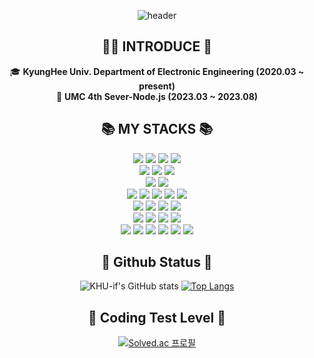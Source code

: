 <div align=center>

  ![header](https://capsule-render.vercel.app/api?type=waving&text=Backend%20Developer)
</div>
<div align=center><h2>🙋‍♂️ INTRODUCE 🙋</h2></div>
<div align=center>
  🎓 <b>KyungHee Univ. Department of Electronic Engineering (2020.03 ~ present)</b></br>
  📓 <b>UMC 4th Sever-Node.js (2023.03 ~ 2023.08)</b>
</div>
<div align=center><h2>📚 MY STACKS 📚</h2></div>
<div align=center> 
  <img src="https://img.shields.io/badge/c-A8B9CC?style=for-the-badge&logo=c&logoColor=white"> 
  <img src="https://img.shields.io/badge/c++-00599C?style=for-the-badge&logo=c%2B%2B&logoColor=white">
  <img src="https://img.shields.io/badge/python-3776AB?style=for-the-badge&logo=python&logoColor=white">
  <img src="https://img.shields.io/badge/arduino-00878F?style=for-the-badge&logo=arduino&logoColor=white">
</br>
  <img src="https://img.shields.io/badge/html5-E34F26?style=for-the-badge&logo=html5&logoColor=white">
  <img src="https://img.shields.io/badge/css3-1572B6?style=for-the-badge&logo=css3&logoColor=white">
  <img src="https://img.shields.io/badge/javascript-F7DF1E?style=for-the-badge&logo=javascript&logoColor=black">
</br>
  <img src="https://img.shields.io/badge/mysql-4479A1?style=for-the-badge&logo=mysql&logoColor=white"> 
  <img src="https://img.shields.io/badge/mariaDB-003545?style=for-the-badge&logo=mariaDB&logoColor=white"> 
</br>
  <img src="https://img.shields.io/badge/node.js-339933?style=for-the-badge&logo=Node.js&logoColor=white"> 
  <img src="https://img.shields.io/badge/express-000000?style=for-the-badge&logo=express&logoColor=white">
  <img src="https://img.shields.io/badge/babel-F9DC3E?style=for-the-badge&logo=babel&logoColor=white">
  <img src="https://img.shields.io/badge/pm2-2B037A?style=for-the-badge&logo=pm2&logoColor=white">
  <img src="https://img.shields.io/badge/firebase-FFCA28?style=for-the-badge&logo=firebase&logoColor=white">
</br>
  <img src="https://img.shields.io/badge/linux-FCC624?style=for-the-badge&logo=linux&logoColor=white">
  <img src="https://img.shields.io/badge/ubuntu-E95420?style=for-the-badge&logo=ubuntu&logoColor=white">
  <img src="https://img.shields.io/badge/centos7-262577?style=for-the-badge&logo=centos&logoColor=white">
  <img src="https://img.shields.io/badge/nginx-009639?style=for-the-badge&logo=nginx&logoColor=white">
</br>
  <img src="https://img.shields.io/badge/amazon aws-232F3E?style=for-the-badge&logo=amazonaws&logoColor=white">
  <img src="https://img.shields.io/badge/amazon ec2-FF9900?style=for-the-badge&logo=amazonec2&logoColor=white">
  <img src="https://img.shields.io/badge/amazon rds-527FFF?style=for-the-badge&logo=amazonrds&logoColor=white">
  <img src="https://img.shields.io/badge/amazon s3-569A31?style=for-the-badge&logo=amazons3&logoColor=white">
</br>
  <img src="https://img.shields.io/badge/github-181717?style=for-the-badge&logo=github&logoColor=white">
  <img src="https://img.shields.io/badge/git-F05032?style=for-the-badge&logo=git&logoColor=white">
  <img src="https://img.shields.io/badge/notion-000000?style=for-the-badge&logo=notion&logoColor=white">
  <img src="https://img.shields.io/badge/visual studio code-007ACC?style=for-the-badge&logo=visualstudiocode&logoColor=white">
  <img src="https://img.shields.io/badge/datagrip-000000?style=for-the-badge&logo=datagrip&logoColor=white">
  <img src="https://img.shields.io/badge/postman-FF6C37?style=for-the-badge&logo=postman&logoColor=white">
</div>
<div align=center><h2>🐧 Github Status 🐧</h2></div>
<div align=center>

  ![KHU-if's GitHub stats](https://github-readme-stats.vercel.app/api?username=KHU-if&show_icons=true&theme=tokyonight)
  [![Top Langs](https://github-readme-stats.vercel.app/api/top-langs/?username=KHU-if&layout=donut)](https://github.com/KHU-if/github-readme-stats)
</div>
<div align=center><h2>🚀 Coding Test Level 🚀</h2></div>
<div align=center>

  [![Solved.ac
프로필](http://mazassumnida.wtf/api/v2/generate_badge?boj=toy8881)](https://solved.ac/toy8881)
</div>
